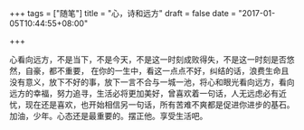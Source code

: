 +++
tags = ["随笔"]
title = "心，诗和远方"
draft = false
date = "2017-01-05T10:44:55+08:00"


+++




心看向远方，不是当下，不是今天，不是这一时刻成败得失，不是这一时刻是否悠然，自豪，都不重要，  在你的一生中，看这一点点不好，纠结的话，浪费生命且没有意义，放下不好的事，放下一言不合与一城一池，将心和眼光看向远方，看向远方的幸福，努力追寻，生活必将更加美好，曾喜欢着一句话，人无远虑必有近忧，现在还是喜欢，也开始相信另一句话，所有苦难不爽都是促进你进步的基石。加油，少年。心态还是最重要的。摆正他。享受生活吧。
